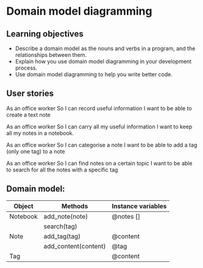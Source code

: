 # Domain model diagramming

## Learning objectives

* Describe a domain model as the nouns and verbs in a program, and the relationships between them.
* Explain how you use domain model diagramming in your development process.
* Use domain model diagramming to help you write better code.

## User stories

As an office worker
So I can record useful information
I want to be able to create a text note

As an office worker
So I can carry all my useful information
I want to keep all my notes in a notebook.

As an office worker
So I can categorise a note
I want to be able to add a tag (only one tag) to a note

As an office worker
So I can find notes on a certain topic
I want to be able to search for all the notes with a specific tag


## Domain model:

| Object | Methods | Instance variables |
|----|----|----|
|Notebook|add_note(note)|@notes []|
||search(tag)||
|Note|add_tag(tag)|@content|
||add_content(content)|@tag|
|Tag||@content|
